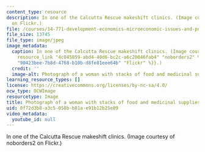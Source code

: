 ```yaml
---
content_type: resource
description: In one of the Calcutta Rescue makeshift clinics. (Image courtesy of noborders2
  on Flickr.)
file: /courses/14-771-development-economics-microeconomic-issues-and-policy-models-fall-2008/0f72d3b8a3c5058bb81ae91b12b25e89_14-771f08-th.jpg
file_size: 13745
file_type: image/jpeg
image_metadata:
  caption: In one of the Calcutta Rescue makeshift clinics. (Image courtesy of {{%
    resource_link "4c045859-abd4-40d6-bc2c-a6c20046fab4" "noborders2" %}} on {{% resource_link
    "90423bee-7b8d-4768-b10b-d8fe81eee64b" "Flickr" %}}.)
  credit: ''
  image-alt: Photograph of a woman with stacks of food and medicinal supplies.
learning_resource_types: []
license: https://creativecommons.org/licenses/by-nc-sa/4.0/
ocw_type: OCWImage
resourcetype: Image
title: Photograph of a woman with stacks of food and medicinal supplies
uid: 0f72d3b8-a3c5-058b-b81a-e91b12b25e89
video_metadata:
  youtube_id: null
---
```

In one of the Calcutta Rescue makeshift clinics. (Image courtesy of noborders2 on Flickr.)